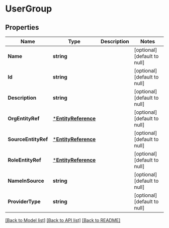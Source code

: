 # UserGroup

## Properties
Name | Type | Description | Notes
------------ | ------------- | ------------- | -------------
**Name** | **string** |  | [optional] [default to null]
**Id** | **string** |  | [optional] [default to null]
**Description** | **string** |  | [optional] [default to null]
**OrgEntityRef** | [***EntityReference**](EntityReference.md) |  | [optional] [default to null]
**SourceEntityRef** | [***EntityReference**](EntityReference.md) |  | [optional] [default to null]
**RoleEntityRef** | [***EntityReference**](EntityReference.md) |  | [optional] [default to null]
**NameInSource** | **string** |  | [optional] [default to null]
**ProviderType** | **string** |  | [optional] [default to null]

[[Back to Model list]](../README.md#documentation-for-models) [[Back to API list]](../README.md#documentation-for-api-endpoints) [[Back to README]](../README.md)


